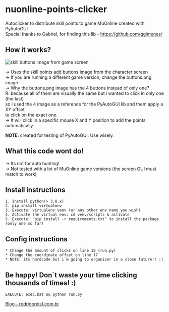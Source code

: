 # nuonline-points-clicker
Autoclicker to distribute skill points to game MuOnline created with PyAutoGUI<br>
Special thanks to Gabriel, for finding this lib - https://github.com/ggimenes/

## How it works?

![skill buttons image from game screen](https://i.ibb.co/PTCcCCQ/buttons.png)

-> Uses the skill points add buttons image from the character screen<br>
-> If you are running a different game version, change the buttons.png image.<br>
-> Why the buttons.png image has the 4 buttons instead of only one?<br>
   R: because all of them are visually the same but i wanted to click in only one (the last)<br>
      so i used the 4 image as a reference for the PyAutoGUI lib and them apply a XY offset<br>
      to click on the exact one.<br>
-> It will click in a specific mouse X and Y position to add the points automatically<br>

**NOTE**: created for testing of PyAutoGUI. Use wisely.

## What this code wont do!

-> Its not for auto hunting!<br>
-> Not tested with a lot of MuOnline game versions (the screen GUI must match to work)<br>

## Install instructions

    1. Install python(> 3.8.x)
    2. pip install virtualenv
    3. Execute: virtualenv venv (or any other env name you wish)
    4. Activate the virtual env: cd venv/scripts & activate
    5. Execute: "pip install -r requirements.txt" to install the package (only one so far)

## Config instructions

    * Change the amount of clicks on line 18 (run.py)
    * Change the coordinate offset on line 17
    * NOTE: its hardcode but i`m going to organizer in a close future!! :)

## Be happy! Don`t waste your time clicking thousands of times! :)
    EXECUTE: exec.bat ou python run.py

[Blog - rodrigoreisf.com.br](http://rodrigoreisf.com.br)
